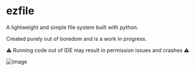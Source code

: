 # ezfile
A lightweight and simple file system built with python.

Created purely out of boredom and is a work in progress.

⚠️ Running code out of IDE may result in permission issues and crashes ⚠️

![image](https://github.com/user-attachments/assets/79dd9d38-5d82-4a03-b745-ee73de984020)
